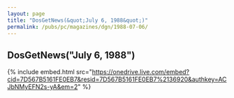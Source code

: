 ```yaml
---
layout: page
title: "DosGetNews(&quot;July 6, 1988&quot;)"
permalink: /pubs/pc/magazines/dgn/1988-07-06/
---
```


DosGetNews("July 6, 1988")
--------------------------

{% include embed.html src="https://onedrive.live.com/embed?cid=7D567B5161FE0EB7&resid=7D567B5161FE0EB7%2136920&authkey=ACJbNMyEFN2s-yA&em=2" %}
